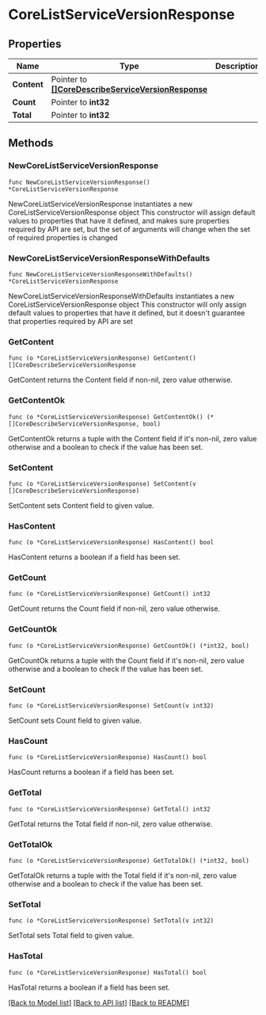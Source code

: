 # CoreListServiceVersionResponse

## Properties

Name | Type | Description | Notes
------------ | ------------- | ------------- | -------------
**Content** | Pointer to [**[]CoreDescribeServiceVersionResponse**](CoreDescribeServiceVersionResponse.md) |  | [optional] 
**Count** | Pointer to **int32** |  | [optional] 
**Total** | Pointer to **int32** |  | [optional] 

## Methods

### NewCoreListServiceVersionResponse

`func NewCoreListServiceVersionResponse() *CoreListServiceVersionResponse`

NewCoreListServiceVersionResponse instantiates a new CoreListServiceVersionResponse object
This constructor will assign default values to properties that have it defined,
and makes sure properties required by API are set, but the set of arguments
will change when the set of required properties is changed

### NewCoreListServiceVersionResponseWithDefaults

`func NewCoreListServiceVersionResponseWithDefaults() *CoreListServiceVersionResponse`

NewCoreListServiceVersionResponseWithDefaults instantiates a new CoreListServiceVersionResponse object
This constructor will only assign default values to properties that have it defined,
but it doesn't guarantee that properties required by API are set

### GetContent

`func (o *CoreListServiceVersionResponse) GetContent() []CoreDescribeServiceVersionResponse`

GetContent returns the Content field if non-nil, zero value otherwise.

### GetContentOk

`func (o *CoreListServiceVersionResponse) GetContentOk() (*[]CoreDescribeServiceVersionResponse, bool)`

GetContentOk returns a tuple with the Content field if it's non-nil, zero value otherwise
and a boolean to check if the value has been set.

### SetContent

`func (o *CoreListServiceVersionResponse) SetContent(v []CoreDescribeServiceVersionResponse)`

SetContent sets Content field to given value.

### HasContent

`func (o *CoreListServiceVersionResponse) HasContent() bool`

HasContent returns a boolean if a field has been set.

### GetCount

`func (o *CoreListServiceVersionResponse) GetCount() int32`

GetCount returns the Count field if non-nil, zero value otherwise.

### GetCountOk

`func (o *CoreListServiceVersionResponse) GetCountOk() (*int32, bool)`

GetCountOk returns a tuple with the Count field if it's non-nil, zero value otherwise
and a boolean to check if the value has been set.

### SetCount

`func (o *CoreListServiceVersionResponse) SetCount(v int32)`

SetCount sets Count field to given value.

### HasCount

`func (o *CoreListServiceVersionResponse) HasCount() bool`

HasCount returns a boolean if a field has been set.

### GetTotal

`func (o *CoreListServiceVersionResponse) GetTotal() int32`

GetTotal returns the Total field if non-nil, zero value otherwise.

### GetTotalOk

`func (o *CoreListServiceVersionResponse) GetTotalOk() (*int32, bool)`

GetTotalOk returns a tuple with the Total field if it's non-nil, zero value otherwise
and a boolean to check if the value has been set.

### SetTotal

`func (o *CoreListServiceVersionResponse) SetTotal(v int32)`

SetTotal sets Total field to given value.

### HasTotal

`func (o *CoreListServiceVersionResponse) HasTotal() bool`

HasTotal returns a boolean if a field has been set.


[[Back to Model list]](../README.md#documentation-for-models) [[Back to API list]](../README.md#documentation-for-api-endpoints) [[Back to README]](../README.md)


